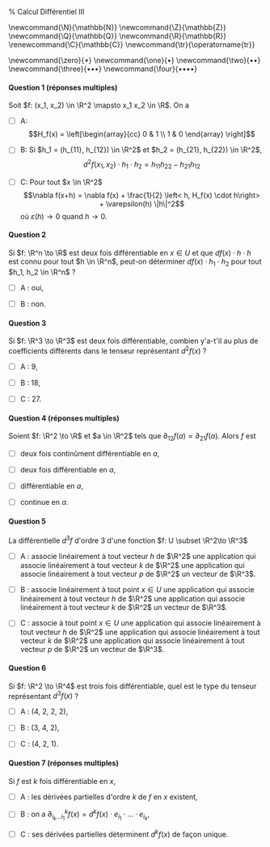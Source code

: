 % Calcul Différentiel III

<!-- LaTeX Macros -->
\newcommand{\N}{\mathbb{N}}
\newcommand{\Z}{\mathbb{Z}}
\newcommand{\Q}{\mathbb{Q}}
\newcommand{\R}{\mathbb{R}}
\renewcommand{\C}{\mathbb{C}}
\newcommand{\tr}{\operatorname{tr}}

\newcommand{\zero}{$\mathord{\boldsymbol{\circ}}$}
\newcommand{\one}{$\mathord{\bullet}$}
\newcommand{\two}{$\mathord{\bullet}\mathord{\bullet}$}
\newcommand{\three}{$\mathord{\bullet}\mathord{\bullet}\mathord{\bullet}$}
\newcommand{\four}{$\mathord{\bullet}\mathord{\bullet}\mathord{\bullet}\mathord{\bullet}$}

#### Question 1 (réponses multiples)
Soit $f: (x_1, x_2) \in \R^2 \mapsto x_1 x_2 \in \R$. On a

 - [ ] A: $$H_f(x) = \left[\begin{array}{cc} 0 & 1 \\ 1 & 0 \end{array} \right]$$

 - [ ] B: Si $h_1 = (h_{11}, h_{12}) \in \R^2$ et $h_2 = (h_{21}, h_{22}) \in \R^2$,
   $$d^2 f(x_1, x_2) \cdot h_1 \cdot h_2 = h_{11}h_{22} - h_{21}h_{12}$$


 - [ ] C: Pour tout $x \in \R^2$ 
          $$\nabla f(x+h) = \nabla f(x) + \frac{1}{2} \left< h, H_f(x) \cdot h\right> + \varepsilon(h) \|h\|^2$$
          où $\varepsilon(h) \to 0$ quand $h \to 0$.

#### Question 2
Si $f: \R^n \to \R$ est deux fois différentiable en $x \in U$
et que $df(x) \cdot h \cdot h$ est connu pour tout $h \in \R^n$, 
peut-on déterminer $df(x) \cdot h_1 \cdot h_2$ pour tout $h_1, h_2 \in \R^n$ ?

  - [ ] A : oui,

  - [ ] B : non.

#### Question 3
Si $f: \R^3 \to \R^3$ est deux fois différentiable, combien y'a-t'il au plus
de coefficients différents dans le tenseur représentant $d^2f(x)$ ?

  - [ ] A : 9,

  - [ ] B : 18,

  - [ ] C : 27.

#### Question 4 (réponses multiples)
Soient $f: \R^2 \to \R$ et $a \in \R^2$ tels que $\partial_{12}f(a) = \partial_{21}f(a)$. Alors $f$ est 

  - [ ] deux fois continûment différentiable en $a$,

  - [ ] deux fois différentiable en $a$,

  - [ ] différentiable en $a$,

  - [ ] continue en $a$.


#### Question 5
La différentielle $d^3f$ d'ordre $3$ d'une fonction $f: U \subset \R^2\to \R^3$

  - [ ] A : associe linéairement à tout vecteur $h$ de $\R^2$ une application qui 
    associe linéairement à tout vecteur $k$ de $\R^2$ une application qui 
    associe linéairement à tout vecteur $p$ de $\R^2$ un vecteur de $\R^3$.

  - [ ] B : associe linéairement à tout point $x \in U$ une application 
    qui associe linéairement à tout vecteur $h$ de $\R^2$ une application qui 
    associe linéairement à tout vecteur $k$ de $\R^2$ un vecteur de $\R^3$.

  - [ ] C : associe à tout point $x \in U$ une application 
    qui associe linéairement à tout vecteur $h$ de $\R^2$ une application qui 
    associe linéairement à tout vecteur $k$ de $\R^2$ une application qui 
    associe linéairement à tout vecteur $p$ de $\R^2$ un vecteur de $\R^3$.

<!--
#### Question 4 (réponses multiples)
Le tenseur de type $(1,1,1)$ défini par $t_{ijk} = 1.0$ :

  - [ ] A : est d'ordre $1$,

  - [ ] B : est décrit en NumPy par le tableau `np.array([1.0])`,

  - [ ] C : représente l'application linéaire
    $x \in \R \to y \in \R \to xy \in \R.$

#### Question 5
La contraction du tenseur  $[t_{ijk}]_{ijk}$ de type $(m, n, p)$ et
du tenseur de type $(p,p)$ défini par $\delta_{lm} = 1$ si $l=m$ et $\delta_{lm}=0$ sinon

  - [ ] A : n'est pas définie en général,

  - [ ] B : est le tenseur $[t_{ijk}]_{ijk}$,

  - [ ] C : est le tenseur $[\sum_{k} t_{ijk}]_{ij}$.

-->

#### Question 6
Si $f: \R^2 \to \R^4$ est trois fois différentiable, quel est le type du tenseur
représentant $d^3f(x)$ ?

 - [ ] A : (4, 2, 2, 2),

 - [ ] B : (3, 4, 2),

 - [ ] C : (4, 2, 1).

#### Question 7 (réponses multiples)
Si $f$ est $k$ fois différentiable en $x$,

  - [ ] A : les dérivées partielles d'ordre $k$ de $f$ en $x$ existent,

  - [ ] B : on a $\partial^k_{i_{k} \dots i_1} f(x) = d^k f(x) \cdot e_{i_1} \cdot \hdots \cdot e_{i_{k}},$

  - [ ] C : ses dérivées partielles déterminent $d^k f(x)$ de façon unique.




  

